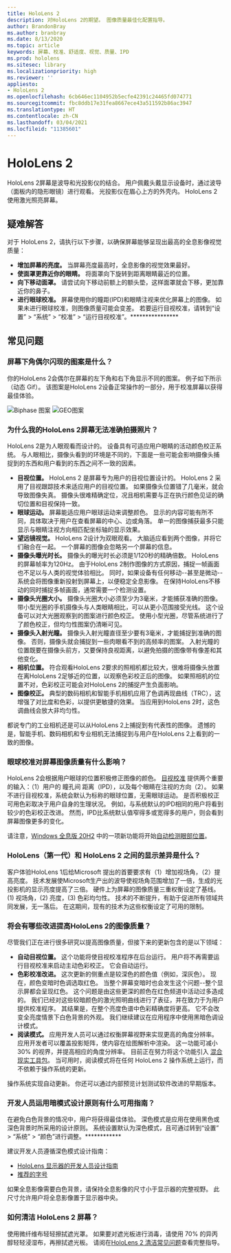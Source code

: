 ```yaml
---
title: HoloLens 2
description: 对HoloLens 2的期望。 图像质量最佳化配置指导。
author: BrandonBray
ms.author: branbray
ms.date: 8/13/2020
ms.topic: article
keywords: 屏幕、校准、舒适度、视觉、质量、IPD
ms.prod: hololens
ms.sitesec: library
ms.localizationpriority: high
ms.reviewer: ''
appliesto:
- HoloLens 2
ms.openlocfilehash: 6cb646ec1104952b5ecfe42391c24465fd074771
ms.sourcegitcommit: fbc8ddb17e31fea8667ece43a511592b86ac3947
ms.translationtype: HT
ms.contentlocale: zh-CN
ms.lasthandoff: 03/04/2021
ms.locfileid: "11385601"
---
```

# <a name="hololens-2-display"></a>HoloLens 2

HoloLens 2屏幕是波导和光投影仪的结合。 用户佩戴头戴显示设备时，通过波导（面板内的隐形眼镜）进行观看。 光投影仪在眉心上方的外壳内。 HoloLens 2 使用激光照亮屏幕。

## <a name="troubleshooting"></a>疑难解答

对于 HoloLens 2，请执行以下步骤，以确保屏幕能够呈现出最高的全息影像视觉质量：

* **增加屏幕的亮度。** 当屏幕亮度最高时，全息影像的视觉效果最好。
* **使面罩更靠近你的眼睛。** 将面罩向下旋转到距离眼睛最近的位置。
* **向下移动面罩。** 请尝试向下移动前额上的额头垫，这样面罩就会下移，更加靠近你的鼻子。
* **进行眼球校准。** 屏幕使用你的瞳距(IPD)和眼睛注视来优化屏幕上的图像。 如果未进行眼球校准，则图像质量可能会变差。 若要运行目视校准，请转到“设置” > “系统” > “校准” > “运行目视校准”。****************

## <a name="faq"></a>常见问题

### <a name="what-are-the-patterns-that-occasionally-flash-in-the-bottom-corners-of-the-display"></a>屏幕下角偶尔闪现的图案是什么？

你的HoloLens 2会偶尔在屏幕的左下角和右下角显示不同的图案。 例子如下所示（动态 Gif）。 该图案是HoloLens 2设备正常操作的一部分，用于校准屏幕以获得最佳体验。

![Biphase 图案](./images/DAT-Biphase-Fiducial.gif) ![GEO图案](./images/DAT-GEO-Fiducial.gif)

### <a name="why-am-i-unable-to-take-an-accurate-photograph-of-my-hololens-2-display"></a>为什么我的HoloLens 2屏幕无法准确拍摄照片？

HoloLens 2是为人眼观看而设计的。 设备具有可适应用户眼睛的活动颜色校正系统。 与人眼相比，摄像头看到的环境是不同的，下面是一些可能会影响摄像头捕捉到的东西和用户看到的东西之间不一致的因素。

* **目视位置。** HoloLens 2 是屏幕专为用户的目视位置设计的。 HoloLens 2 采用了目视跟踪技术来适应用户的目视位置。 如果摄像头位置错了几毫米，就会导致图像失真。 摄像头很难精确定位，况且相机需要与正在执行颜色见证的确切位置和目视保持一致。
* **眼球运动。** 屏幕能适应用户眼球运动来调整颜色。 显示的内容可能有所不同，具体取决于用户在查看屏幕的中心、边或角落。 单一的图像捕获最多只能显示与眼睛注视方向相匹配坐标轴的显示效果。
* **望远镜视觉。** HoloLens 2设计为双眼观看。 大脑适应看到两个图像，并将它们融合在一起。 一个屏幕的图像会忽略另一个屏幕的信息。
* **摄像头曝光时长。** 摄像头的曝光时长必须是1/120秒的精确倍数。 HoloLens的屏幕帧率为120Hz。 由于HoloLens 2制作图像的方式原因，捕捉一帧画面也不足以与人类的视觉体验相比。 同时，如果设备有任何移动--甚至是微动--系统会将图像重新投射到屏幕上，以便稳定全息影像。 在保持HoloLens不移动的同时捕捉多帧画面，通常需要一个检测设置。
* **摄像头光圈大小。** 摄像头光圈大小必须至少为3毫米，才能捕获准确的图像。 带小型光圈的手机摄像头与人类眼睛相比，可以从更小范围接受光线。
 这个设备可以对大光圈观察到的图案进行颜色校正。 使用小型光圈，尽管系统进行了了颜色校正，但均匀性图案仍清晰可见。
* **摄像头入射光瞳。** 摄像头入射光瞳直径至少要有3毫米，才能捕捉到准确的图像。 否则，摄像头就会捕捉到一些肉眼看不到的高频率的图案。 入射光瞳的位置既要在摄像头前方，又要保持良视距离，以避免拍摄的图像带有像差和其他变化。
* **相机位置。** 符合观看HoloLens 2要求的照相机都比较大，很难将摄像头放置在离HoloLens 2足够近的位置，以观察色彩校正后的图像。 如果照相机的位置不对，色彩校正可能会对HoloLens 2的捕捉产生负面影响。
* **图像校正。** 典型的数码相机和智能手机相机应用了色调再现曲线（TRC），这增强了对比度和色彩，以提供更敏捷的效果。 当应用到HoloLens 2时，这色调曲线会放大非均匀性。

都说专门的工业相机还是可以从HoloLens 2上捕捉到有代表性的图像。 遗憾的是，智能手机、数码相机和专业相机无法捕捉到与用户在HoloLens 2上看到的一致的图像。

### <a name="what-does-eye-calibration-do-to-display-image-quality"></a>眼球校准对屏幕图像质量有什么影响？

HoloLens 2会根据用户眼球的位置积极修正图像的颜色。 [目视校准](hololens-calibration.md) 提供两个重要的输入：（1）用户的 瞳孔间 距离（IPD），以及每个眼睛在注视的方向（2）。 如果不进行目视校准，系统会默认为标称的眼球位置，无需眼球运动。 是否积极校正可用色彩取决于用户自身的生理状况。 例如，与系统默认的IPD相同的用户将看到较少的色彩校正改进。 然而，IPD比系统默认值窄得多或宽得多的用户，则会看到屏幕图像更多的变化。

请注意，[Windows 全息版 20H2](hololens-release-notes.md#windows-holographic-version-20h2) 中的一项新功能将开始[自动检测眼部位置](hololens-calibration.md#auto-eye-position-support)。 

### <a name="what-are-the-display-differences-between-hololens-1st-gen-and-hololens-2"></a>HoloLens（第一代）和 HoloLens 2 之间的显示差异是什么？

客户体验HoloLens 1后给Microsoft 提出的首要要求有（1）增加视场角，（2）提高亮度。 技术发展使Microsoft生产出的波导使视场角范围增加了一倍，生成的光投影机的显示亮度提高了三倍。 硬件上为屏幕的图像质量三重权衡设定了基线。(1) 视场角，(2) 亮度，(3) 色彩均匀性。 技术的不断提升，有助于促进所有领域共同发展，无一落后。 在这期间，现有的技术为这些权衡设定了可用的限制。

### <a name="what-improvements-are-coming-that-will-improve-hololens-2-image-quality"></a>将会有哪些改进提高HoloLens 2的图像质量？

尽管我们正在进行很多研究以提高图像质量，但接下来的更新包含的是以下领域：

* **自动目视位置。** 这个功能将使目视校准程序在后台运行。 用户将不再需要运行目视校准来启动主动色彩校正。 它会自动运行。
* **色彩校准改进。** 这次更新的侧重点是较深色的颜色值（例如，深灰色）。 现在，颜色变暗时色调选取红色。 当整个屏幕变暗时也会发生这个问题--整个显示屏都会呈现红色。 这个问题是由这些更深的颜色在红色频道中活动过多造成的。 我们已经对这些较暗颜色的激光照明曲线进行了表征，并在致力于为用户提供校准程序。 其结果是，在整个亮度色谱中色彩精确度将更高。 它不会改变全亮度情景下白色背景的外观。 我们继续建议在应用程序中使用黑暗色调设计模式。
* **阅读模式。** 应用开发人员可以通过权衡屏幕视野来实现更高的角度分辨率。 应用开发者可以覆盖投影矩阵，使内容在绘图解析中渲染。 这一功能可减小 30% 的视界，并提高相应的角度分辨率。 目前正在努力将这个功能引入 [混合现实工具包](https://github.com/Microsoft/MixedRealityToolkit-Unity)。 当可用时，阅读模式将在任何 HoloLens 2 操作系统上运行，而不依赖于操作系统的更新。

操作系统实现自动更新。 你还可以通过内部预览计划测试软件改进的早期版本。

### <a name="what-guidance-is-available-for-developers-to-apply-dark-mode-design-principles"></a>开发人员运用暗模式设计原则有什么可用指南？


在避免白色背景的情况中，用户将获得最佳体验。 深色模式是应用在使用黑色或深色背景时所采用的设计原则。 系统设置默认为深色模式，且可通过转到“设置” > “系统” > “颜色”进行调整。************

建议开发人员遵循深色模式设计指南：

* [HoloLens 显示器的开发人员设计指南](https://docs.microsoft.com/windows/mixed-reality/designing-content-for-holographic-display#design-guidelines)
* [推荐的字号](https://docs.microsoft.com/windows/mixed-reality/typography#recommended-font-size)

如果全息影像需要白色背景，请保持全息影像的尺寸小于显示器的完整视野。 此尺寸允许用户将全息影像置于显示器中央。

### <a name="how-do-you-clean-a-hololens-2-display"></a>如何清洁 HoloLens 2 屏幕？

使用微纤维布轻轻擦拭遮光罩。 如果要对遮光板进行消毒，请使用 70% 的异丙醇轻轻浸湿布，再擦拭遮光板。 请阅在[HoloLens 2 清洁常见问题](hololens2-maintenance.md)查看完整指导。
